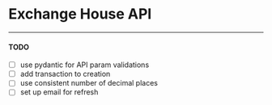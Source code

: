# Exchange House API

---

#### TODO

- [ ] use pydantic for API param validations
- [ ] add transaction to creation
- [ ] use consistent number of decimal places
- [ ] set up email for refresh
